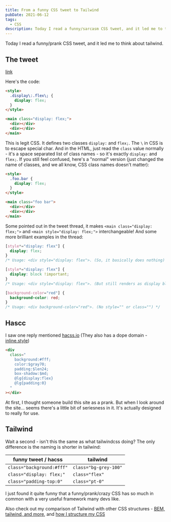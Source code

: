 ```yaml
---
title: From a funny CSS tweet to Tailwind
pubDate: 2021-06-12
tags:
  - CSS
description: Today I read a funny/sarcasm CSS tweet, and it led me to think about tailwind.
---
```


Today I read a funny/prank CSS tweet, and it led me to think about tailwind.

## The tweet

[link](https://twitter.com/samthor/status/1402825668061130755)

Here's the code:

```html
<style>
  .display\:.flex\; {
    display: flex;
  }
</style>

<main class="display: flex;">
  <div></div>
  <div></div>
</main>
```

This is legit CSS. It defines two classes `display:` and `flex;`. The `\` in CSS is to escape special char. And in the HTML, just read the `class` value normally - it's a space separated list of class names - so it's exactly `display:` and `flex;`. If you still feel confused, here's a "normal" version (just changed the name of classes, and we all know, CSS class names doesn't matter):

```html
<style>
  .foo.bar {
    display: flex;
  }
</style>

<main class="foo bar">
  <div></div>
  <div></div>
</main>
```

Some pointed out in the tweet thread, it makes `<main class="display: flex;">` and `<main style="display: flex;">` interchangeable! And some more brilliant examples in the thread:

```css
[style*="display: flex"] {
  display: flex;
}
/* Usage: <div style="display: flex">. (So, it basically does nothing) */

[style*="display: flex"] {
  display: block !important;
}
/* Usage: <div style="display: flex">. (But still renders as display block. LOL) */

[background-color="red"] {
  background-color: red;
}
/* Usage: <div background-color="red">. (No style="" or class="") */
```

## Hascc

I saw one reply mentioned [hacss.io](https://hacss.io/) (They also has a dope domain - [inline.style](https://inline.style/))

```html
<div
  class="  
    background:#fff;  
    color:$gray70;  
    padding:$len24;  
    box-shadow:$md;  
    @lg{display:flex}  
    @lg{padding:0}  
  "
></div>
```

At first, I thought someone build this site as a prank. But when I look around the site... seems there's a little bit of seriesness in it. It's actually designed to really for use.

## Tailwind

Wait a second - isn't this the same as what tailwindcss doing? The only difference is the naming is shorter in tailwind:

| funny tweet / hacss       | tailwind              |
| ------------------------- | --------------------- |
| `class="background:#fff"` | `class="bg-grey-100"` |
| `class="display: flex;"`  | `class="flex"`        |
| `class="padding-top:0"`   | `class="pt-0"`        |

I just found it quite funny that a funny/prank/crazy CSS has so much in common with a very useful framework many devs like.

Also check out my comparison of Tailwind with other CSS structures - [BEM, tailwind, and more](../../../2021/06/bem-vs-atomic-vs-tailwind-css/), and [how I structure my CSS](../../../2021/06/how-i-write-css)
